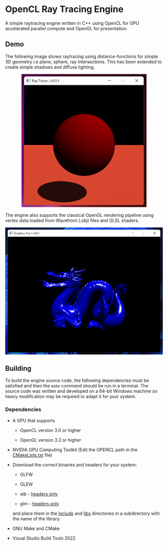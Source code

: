 # OpenCL Ray Tracing Engine

A simple raytracing engine written in C++ using OpenCL for GPU accelerated parallel compute and OpenGL for presentation.

## Demo

The following image shows raytracing using distance-functions for simple 3D geometry i.e plane, sphere, ray intersections. This has been extended to create simple shadows and diffuse lighting.

<p align="center">
  <img src="res/img/demo/raytrace_test.png" width="400px">
</p>

The engine also supports the classical OpenGL rendering pipeline using vertex data loaded from Wavefront (.obj) files and GLSL shaders.

<p align="center">
  <img src="res/img/demo/raster_test.png" width="512px">
</p>

## Building

To build the engine source code, the following dependencies must be satisfied and then the `make` command should be run in a terminal. The source code was written and developed on a 64-bit Windows machine so heavy modification may be required to adapt it for your system.

### Dependencies

+ A GPU that supports

  + OpenCL version 3.0 or higher

  + OpenGL version 3.2 or higher

+ NVIDIA GPU Computing Toolkit (Edit the OPENCL path in the [CMakeLists.txt](/CMakeLists.txt) file)

+ Download the correct binaries and headers for your system:

  + GLFW


  + GLEW

  + stb  - [headers only](https://github.com/nothings/stb)

  + glm  - [headers only](https://github.com/g-truc/glm/tree/master/glm)

  and place them in the [include](/include/) and [libs](/libs/) directories in a subdirectory with the name of the library.

+ GNU Make and CMake

+ Visual Studio Build Tools 2022